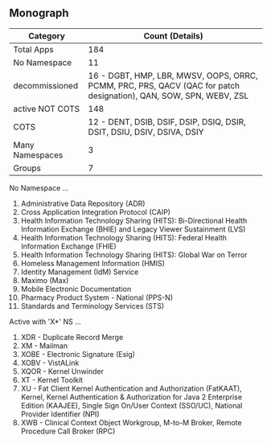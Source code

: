 
## Monograph
    
Category | Count (Details)
--- | ---
Total Apps | 184
No Namespace | 11
decommissioned | 16 - DGBT, HMP, LBR, MWSV, OOPS, ORRC, PCMM, PRC, PRS, QACV (QAC for patch designation), QAN, SOW, SPN, WEBV, ZSL
active NOT COTS | 148
COTS | 12 - DENT, DSIB, DSIF, DSIP, DSIQ, DSIR, DSIT, DSIU, DSIV, DSIVA, DSIY
Many Namespaces | 3
Groups | 7


No Namespace ...

1. Administrative Data Repository (ADR)
2. Cross Application Integration Protocol (CAIP)
3. Health Information Technology Sharing (HITS):  Bi-Directional Health Information Exchange (BHIE) and Legacy Viewer Sustainment (LVS)
4. Health Information Technology Sharing (HITS):  Federal Health Information Exchange (FHIE)
5. Health Information Technology Sharing (HITS):  Global War on Terror
6. Homeless Management Information (HMIS)
7. Identity Management (IdM) Service
8. Maximo (Max)
9. Mobile Electronic Documentation
10. Pharmacy Product System - National (PPS-N)
11. Standards and Terminology Services (STS)
    
    
Active with 'X*' NS ...

1. XDR - Duplicate Record Merge
2. XM - Mailman
3. XOBE - Electronic Signature (Esig)
4. XOBV - VistALink
5. XQOR - Kernel Unwinder
6. XT - Kernel Toolkit
7. XU - Fat Client Kernel Authentication and Authorization (FatKAAT), Kernel, Kernel Authentication & Authorization for Java 2 Enterprise Edition (KAAJEE), Single Sign On/User Context (SSO/UC), National Provider Identifier (NPI)
8. XWB - Clinical Context Object Workgroup, M-to-M Broker, Remote Procedure Call Broker (RPC)


